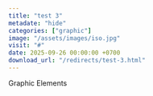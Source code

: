 ```yaml
---
title: "test 3"
metadate: "hide"
categories: ["graphic"]
image: "/assets/images/iso.jpg"
visit: "#"
date: 2025-09-26 00:00:00 +0700
download_url: "/redirects/test-3.html"
---
```

Graphic Elements
